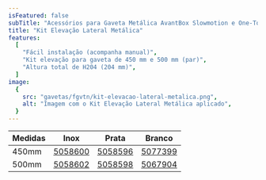 ```yaml
---
isFeatured: false
subTitle: "Acessórios para Gaveta Metálica AvantBox Slowmotion e One-Touch"
title: "Kit Elevação Lateral Metálica"
features:
  [
    "Fácil instalação (acompanha manual)",
    "Kit elevação para gaveta de 450 mm e 500 mm (par)",
    "Altura total de H204 (204 mm)",
  ]
image:
  {
    src: "gavetas/fgvtn/kit-elevacao-lateral-metalica.png",
    alt: "Imagem com o Kit Elevação Lateral Metálica aplicado",
  }
---
```


<table>
    <thead>
      <tr>
        <th>Medidas</th>
        <th>Inox</th>
        <th>Prata</th>
        <th>Branco</th>
      </tr>
    </thead>
    <tbody>
      <tr>
        <td>450mm</td>
        <td><a title="Abrir produto no e-commerce Leo" href="https://www.leomadeiras.com.br/product/prod-3-Kit_Elevacao_Metalica_Avantbox_450mm_Inox_FGVTN" target="_blank">5058600</a></td>
        <td><a title="Abrir produto no e-commerce Leo" href="https://www.leomadeiras.com.br/product/prod-3-Kit_Elevacao_Metalica_Avantbox_450mm_Prata_FGVTN" target="_blank">5058596</a></td>
        <td><a title="Abrir produto no e-commerce Leo" href="https://www.leomadeiras.com.br/product/prod-3-Kit_Elevacao_Metalica_Avantbox_450mm_Branco_FGVTN" target="_blank">5077399</a></td>
      </tr>
      <tr>
        <td>500mm</td>
        <td><a title="Abrir produto no e-commerce Leo" href="https://www.leomadeiras.com.br/product/prod-3-Kit_Elevacao_Metalica_Avantbox_500mm_Inox_FGVTN" target="_blank">5058602</a></td>
        <td><a title="Abrir produto no e-commerce Leo" href="https://www.leomadeiras.com.br/product/prod-3-Kit_Elevacao_Metalica_Avantbox_500mm_Prata_FGVTN" target="_blank">5058598</a></td>
        <td><a title="Abrir produto no e-commerce Leo" href="https://www.leomadeiras.com.br/product/prod-3-Kit_Elevacao_Metalica_Avantbox_500mm_Branco_FGVTN" target="_blank">5067904</a></td>
      </tr>
    </tbody>
  </table>
